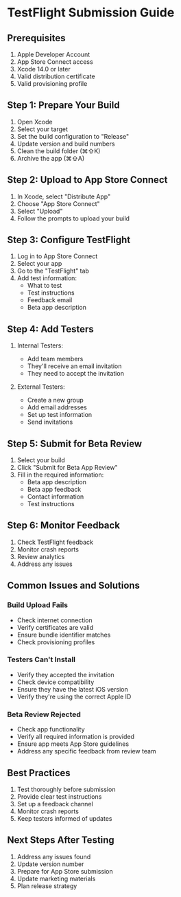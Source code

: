 # TestFlight Submission Guide

## Prerequisites
1. Apple Developer Account
2. App Store Connect access
3. Xcode 14.0 or later
4. Valid distribution certificate
5. Valid provisioning profile

## Step 1: Prepare Your Build
1. Open Xcode
2. Select your target
3. Set the build configuration to "Release"
4. Update version and build numbers
5. Clean the build folder (⌘⇧K)
6. Archive the app (⌘⇧A)

## Step 2: Upload to App Store Connect
1. In Xcode, select "Distribute App"
2. Choose "App Store Connect"
3. Select "Upload"
4. Follow the prompts to upload your build

## Step 3: Configure TestFlight
1. Log in to App Store Connect
2. Select your app
3. Go to the "TestFlight" tab
4. Add test information:
   - What to test
   - Test instructions
   - Feedback email
   - Beta app description

## Step 4: Add Testers
1. Internal Testers:
   - Add team members
   - They'll receive an email invitation
   - They need to accept the invitation

2. External Testers:
   - Create a new group
   - Add email addresses
   - Set up test information
   - Send invitations

## Step 5: Submit for Beta Review
1. Select your build
2. Click "Submit for Beta App Review"
3. Fill in the required information:
   - Beta app description
   - Beta app feedback
   - Contact information
   - Test instructions

## Step 6: Monitor Feedback
1. Check TestFlight feedback
2. Monitor crash reports
3. Review analytics
4. Address any issues

## Common Issues and Solutions

### Build Upload Fails
- Check internet connection
- Verify certificates are valid
- Ensure bundle identifier matches
- Check provisioning profiles

### Testers Can't Install
- Verify they accepted the invitation
- Check device compatibility
- Ensure they have the latest iOS version
- Verify they're using the correct Apple ID

### Beta Review Rejected
- Check app functionality
- Verify all required information is provided
- Ensure app meets App Store guidelines
- Address any specific feedback from review team

## Best Practices
1. Test thoroughly before submission
2. Provide clear test instructions
3. Set up a feedback channel
4. Monitor crash reports
5. Keep testers informed of updates

## Next Steps After Testing
1. Address any issues found
2. Update version number
3. Prepare for App Store submission
4. Update marketing materials
5. Plan release strategy 